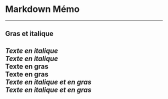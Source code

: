 # Markdown Mémo
---------------

## Gras et italique
*Texte en italique*  
_Texte en italique_   
**Texte en gras**  
__Texte en gras__  
***Texte en italique et en gras***  
___Texte en italique et en gras___  
------------------
